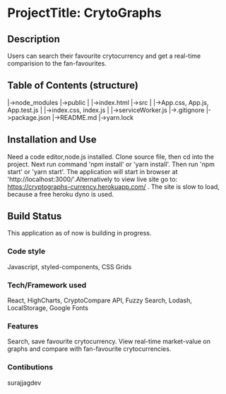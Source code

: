 # ProjectTitle: CrytoGraphs

## Description

Users can search their favourite crytocurrency and get a real-time comparision to the fan-favourites.

## Table of Contents (structure)

|->node_modules
|->public
| |->index.html
|->src
| |->App.css, App.js, App.test.js
| |->index.css, index.js
| |->serviceWorker.js
|->.gitignore
|->package.json
|->README.md
|->yarn.lock

## Installation and Use

Need a code editor,node.js installed. Clone source file, then cd into the project. Next run command 'npm install' or 'yarn install'. Then run 'npm start' or 'yarn start'. The application will start in browser at 'http://localhost:3000/'.Alternatively to view live site go to: https://cryptographs-currency.herokuapp.com/ . The site is slow to load, because a free heroku dyno is used.

## Build Status

This application as of now is building in progress.

### Code style

Javascript, styled-components, CSS Grids

### Tech/Framework used

React, HighCharts, CryptoCompare API, Fuzzy Search, Lodash, LocalStorage, Google Fonts

### Features

Search, save favourite crytocurrency. View real-time market-value on graphs and compare with fan-favourite crytocurrencies.

### Contibutions

surajjagdev
